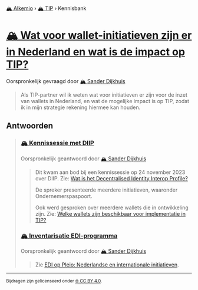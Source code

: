 [🏔️ Alkemio](https://welcome.alkem.io/) › [🏔️ TIP](https://alkem.io/tip/dashboard) › Kennisbank
# [🏔️ Wat voor wallet-initiatieven zijn er in Nederland en wat is de impact op TIP?](https://alkem.io/tip/collaboration/watvoorwallet-init-2068)
Oorspronkelijk gevraagd door [🏔️ Sander Dijkhuis](https://alkem.io/user/sander-dijkhuis-3912)
>Als TIP-partner wil ik weten wat voor initiatieven er zijn voor de inzet van wallets in Nederland, en wat de mogelijke impact is op TIP, zodat ik in mijn strategie rekening hiermee kan houden.
## Antwoorden
>### [🏔️ Kennissessie met DIIP](https://alkem.io/tip/collaboration/watvoorwallet-init-2068/posts/kennissessiemetdii-5708)
>Oorspronkelijk geantwoord door [🏔️ Sander Dijkhuis](https://alkem.io/tip/collaboration/watvoorwallet-init-2068/posts/kennissessiemetdii-5708)
>>Dit kwam aan bod bij een kennissessie op 24 november 2023 over DIIP. Zie: [Wat is het Decentralised Identity Interop Profile?](https://alkem.io/tip/collaboration/watishetdecentral-4831)
>>
>>De spreker presenteerde meerdere initiatieven, waaronder Ondernemerspaspoort.
>>
>>Ook werd gesproken over meerdere wallets die in ontwikkeling zijn. Zie: [Welke wallets zijn beschikbaar voor implementatie in TIP?](https://alkem.io/tip/collaboration/welkewalletszijnb-9243)
>### [🏔️ Inventarisatie EDI-programma](https://alkem.io/tip/collaboration/watvoorwallet-init-2068/posts/inventarisatieedi-p-8431)
>Oorspronkelijk geantwoord door [🏔️ Sander Dijkhuis](https://alkem.io/tip/collaboration/watvoorwallet-init-2068/posts/inventarisatieedi-p-8431)
>>Zie [EDI op Pleio: Nederlandse en internationale initiatieven](https://edi.pleio.nl/groups/view/b3d6dbc0-959c-4c07-9048-14fb9f736bcd/programma-edi-algemeen/wiki/view/b6756790-7975-4f1f-a8a4-fb3ed62a4856/nederlandse-en-europese-initiatieven).
* * *
<small>Bijdragen zijn gelicenseerd onder [🌐 CC BY 4.0](https://creativecommons.org/licenses/by/4.0/deed.nl).</small>
